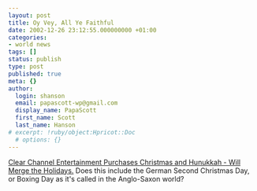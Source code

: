 ```yaml
---
layout: post
title: Oy Vey, All Ye Faithful
date: 2002-12-26 23:12:55.000000000 +01:00
categories:
- world news
tags: []
status: publish
type: post
published: true
meta: {}
author:
  login: shanson
  email: papascott-wp@gmail.com
  display_name: PapaScott
  first_name: Scott
  last_name: Hanson
# excerpt: !ruby/object:Hpricot::Doc
  # options: {}
---
```

<p><a href="http://www.whss.org/for_immediate_release_clear_chan.htm">Clear Channel Entertainment Purchases Christmas and Hunukkah - Will Merge the Holidays.</a> Does this include the German Second Christmas Day, or Boxing Day  as it's called in the Anglo-Saxon world?</p>
